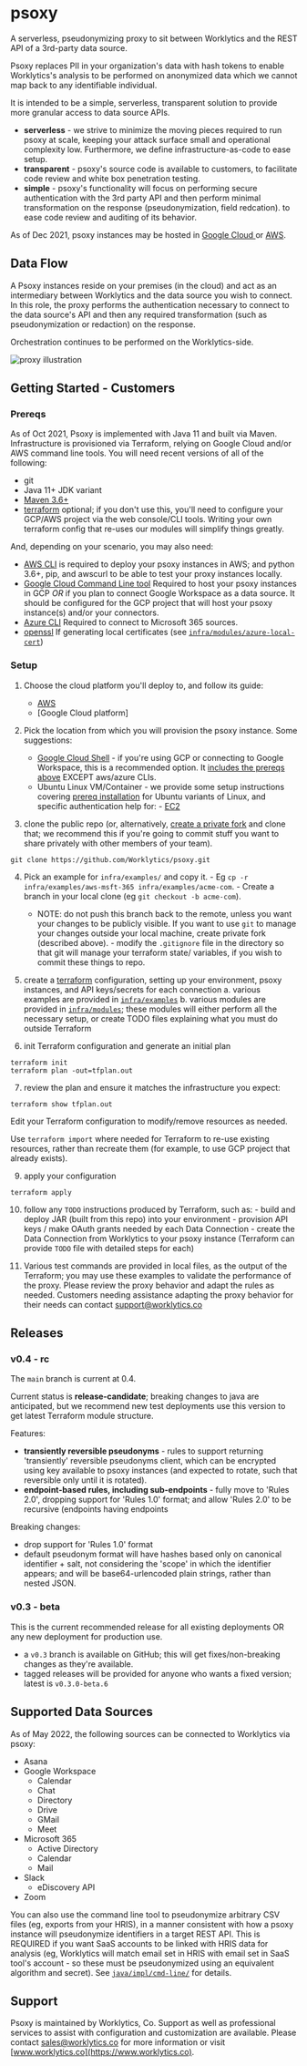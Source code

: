 # psoxy
A serverless, pseudonymizing proxy to sit between Worklytics and the REST API of a 3rd-party data
source.

Psoxy replaces PII in your organization's data with hash tokens to enable Worklytics's analysis to
be performed on anonymized data which we cannot map back to any identifiable individual.

It is intended to be a simple, serverless, transparent solution to provide more granular access to
data source APIs.
  - **serverless** - we strive to minimize the moving pieces required to run psoxy at scale, keeping
     your attack surface small and operational complexity low. Furthermore, we define
     infrastructure-as-code to ease setup.
  - **transparent** - psoxy's source code is available to customers, to facilitate code review
     and white box penetration testing.
  - **simple** - psoxy's functionality will focus on performing secure authentication with the 3rd
     party API and then perform minimal transformation on the response (pseudonymization, field
     redcation). to ease code review and auditing of its behavior.

As of Dec 2021, psoxy instances may be hosted in [Google Cloud ](docs/gcp/development.md) or
[AWS](docs/aws/getting-started.md).

## Data Flow

A Psoxy instances reside on your premises (in the cloud) and act as an intermediary between
Worklytics and the data source you wish to connect.  In this role, the proxy performs the
authentication necessary to connect to the data source's API and then any required transformation
(such as pseudonymization or redaction) on the response.

Orchestration continues to be performed on the Worklytics-side.

![proxy illustration](docs/proxy-illustration.jpg)

## Getting Started - Customers

### Prereqs
As of Oct 2021, Psoxy is implemented with Java 11 and built via Maven. Infrastructure is provisioned
via Terraform, relying on Google Cloud and/or AWS command line tools.  You will need recent
versions of all of the following:

  - git
  - Java 11+ JDK variant
  - [Maven 3.6+](https://maven.apache.org/docs/history.html)
  - [terraform](https://www.terraform.io/) optional; if you don't use this, you'll need to configure
    your GCP/AWS project via the web console/CLI tools. Writing your own terraform config that
    re-uses our modules will simplify things greatly.

And, depending on your scenario, you may also need:
  - [AWS CLI](https://docs.aws.amazon.com/cli/latest/userguide/getting-started-install.html) is
    required to deploy your psoxy instances in AWS; and python 3.6+, pip, and awscurl to be able to
    test your proxy instances locally.
  - [Google Cloud Command Line tool](https://cloud.google.com/sdk/docs/install) Required to host
    your psoxy instances in GCP *OR* if you plan to connect Google Workspace as a data source. It
    should be configured for the GCP project that will host your psoxy instance(s) and/or your
    connectors.
  - [Azure CLI](https://docs.microsoft.com/en-us/cli/azure/install-azure-cli) Required to connect to
    Microsoft 365 sources.
  - [openssl](https://www.openssl.org/) If generating local certificates (see
    [`infra/modules/azure-local-cert`](infra/modules/azuread-local-cert))

### Setup

  1. Choose the cloud platform you'll deploy to, and follow its guide:
       - [AWS](docs/aws/getting-started.md)
       - [Google Cloud platform]

  2. Pick the location from which you will provision the psoxy instance. Some suggestions:

     - [Google Cloud Shell](https://cloud.google.com/shell/) - if you're using GCP or connecting to
       Google Workspace, this is a recommended option. It [includes the prereqs above](https://cloud.google.com/shell/docs/how-cloud-shell-works#tools) EXCEPT aws/azure CLIs.
     - Ubuntu Linux VM/Container - we provide some setup instructions covering [prereq installation](docs/prereqs-ubuntu.md)
       for Ubuntu variants of Linux, and specific authentication help for:
            - [EC2](docs/aws/getting-started.md)

  3. clone the public repo (or, alternatively, [create a private fork](docs/private-fork.md) and
     clone that; we recommend this if you're going to commit stuff you want to share privately with
     other members of your team).
```shell
git clone https://github.com/Worklytics/psoxy.git
```

  4. Pick an example for `infra/examples/` and copy it.
    - Eg `cp -r infra/examples/aws-msft-365 infra/examples/acme-com`.
    - Create a branch in your local clone (eg `git checkout -b acme-com`).
        - NOTE: do not push this branch back to the remote, unless you want your changes to be
          publicly visible. If you want to use `git` to manage your changes outside your local
          machine, create private fork (described above).
    - modify the `.gitignore` file in the directory so that git will manage your terraform state/
      variables, if you wish to commit these things to repo.

  5. create a [terraform](https://www.terraform.io/) configuration, setting up your environment,
     psoxy instances, and API keys/secrets for each connection
     a. various examples are provided in [`infra/examples`](/infra/examples)
     b. various modules are provided in [`infra/modules`](/infra/modules); these modules will either
        perform all the necessary setup, or create TODO files explaining what you must do outside
        Terraform

  6. init Terraform configuration and generate an initial plan
```shell
terraform init
terraform plan -out=tfplan.out
```

  7. review the plan and ensure it matches the infrastructure you expect:
```shell
terraform show tfplan.out
```

Edit your Terraform configuration to modify/remove resources as needed.

Use `terraform import` where needed for Terraform to re-use existing resources, rather than
recreate them (for example, to use GCP project that already exists).

  9. apply your configuration
```shell
terraform apply
```

  10. follow any `TODO` instructions produced by Terraform, such as:
     - build and deploy JAR (built from this repo) into your environment
     - provision API keys / make OAuth grants needed by each Data Connection
     - create the Data Connection from Worklytics to your psoxy instance (Terraform can provide
       `TODO` file with detailed steps for each)

  11. Various test commands are provided in local files, as the output of the Terraform; you may use
     these examples to validate the performance of the proxy. Please review the proxy behavior and
     adapt the rules as needed. Customers needing assistance adapting the proxy behavior for their
     needs can contact support@worklytics.co

## Releases

### v0.4 - rc
The `main` branch is current at 0.4.

Current status is **release-candidate**; breaking changes to java are anticipated, but we recommend
new test deployments use this version to get latest Terraform module structure.

Features:
  - **transiently reversible pseudonyms** - rules to support returning  'transiently' reversible
    pseudonyms client, which can be encrypted using key available to psoxy instances (and expected
    to rotate, such that reversible only until it is rotated).
  - **endpoint-based rules, including sub-endpoints** - fully move to 'Rules 2.0', dropping support
    for 'Rules 1.0' format; and allow 'Rules 2.0' to be recursive (endpoints having endpoints

Breaking changes:
  - drop support for 'Rules 1.0' format
  - default pseudonym format will have hashes based only on canonical identifier + salt, not
    considering the 'scope' in which the identifier appears; and will be base64-urlencoded plain
    strings, rather than nested JSON.

### v0.3 - beta

This is the current recommended release for all existing deployments OR
any new deployment for production use.
 - a `v0.3` branch is available on GitHub; this will get fixes/non-breaking changes as they're
   available.
 - tagged releases will be provided for anyone who wants a fixed version; latest is `v0.3.0-beta.6`

## Supported Data Sources
As of May 2022, the following sources can be connected to Worklytics via psoxy:

  * Asana
  * Google Workspace
    * Calendar
    * Chat
    * Directory
    * Drive
    * GMail
    * Meet
  * Microsoft 365
    * Active Directory
    * Calendar
    * Mail
  * Slack
    * eDiscovery API
  * Zoom


You can also use the command line tool to pseudonymize arbitrary CSV files (eg, exports from your
HRIS), in a manner consistent with how a psoxy instance will pseudonymize identifiers in a target
REST API. This is REQUIRED if you want SaaS accounts to be linked with HRIS data for analysis (eg,
Worklytics will match email set in HRIS with email set in SaaS tool's account - so these must be
pseudonymized using an equivalent algorithm and secret). See [`java/impl/cmd-line/`](/java/impl/cmd-line)
for details.


## Support

Psoxy is maintained by Worklytics, Co. Support as well as professional services to assist with
configuration and customization are available. Please contact
[sales@worklytics.co](mailto:sales@worklytics.co) for more information or visit
[www.worklytics.co](https://www.worklytics.co).
